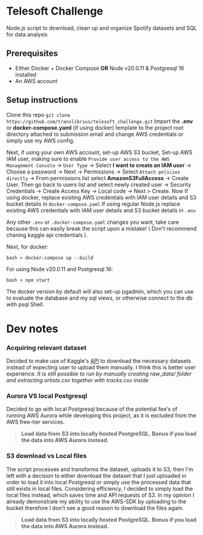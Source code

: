 
# Telesoft Challenge

Node.js script to download, clean up and organize Spotify datasets and SQL for data analysis

## Prerequisites

- Either Docker + Docker Compose **OR** Node v20.0.11 & Postgresql 16 installed
- An AWS account

## Setup instructions

Clone this repo `git clone https://github.com/translibrius/telesoft_challenge.git`
Import the **.env** or **docker-compose.yaml** (if using docker) template to the project root directory attached to submission email and change AWS credentials or simply use my AWS config.

Next, if using your own AWS account, set-up AWS S3 bucket,
Set-up AWS IAM user, making sure to enable `Provide user access to the AWS Management Console` -> `User Type` -> Select **I want to create an IAM user** -> Choose a password -> Next -> Permissions -> Select `Attach policies directly` -> From permissions list select **AmazonS3FullAccess** -> Create User.
Then go back to users list and select newly created user -> Security Credentials -> Create Access Key -> Local code -> Next > Create.
Now If using docker, replace existing AWS credentials with IAM user details and S3 bucket details in `docker-compose.yaml`
If using regular Node.js replace existing AWS credentials with IAM user details and S3 bucket details in `.env`

Any other `.env` or `.docker-compose.yaml` changes you want, take care because this can easily break the script upon a mistake! ( Don't recommend chaning kaggle api credentials ).

Next, for docker:

    bash > docker-compose up --build

For using Node v20.0.11 and Postgresql 16:

    bash > npm start

The docker version by default will also set-up pgadmin, which you can use to evaluate the database and my sql views, or otherwise connect to the db with psql Shell.

# Dev notes

### Acquiring relevant dataset
Decided to make use of Kaggle's [API](https://github.com/Kaggle/kaggle-api) to download the necessary datasets instead of expecting user to upload them manually. I think this is better user experience.
 *It is still possible to run by manually creating raw_data/ folder and extracting artists.csv together with tracks.csv inside*
 
### Aurora VS local Postgresql
Decided to go with local Postgresql because of the potential fee's of running AWS Aurora while developing this project, as it is excluded from the AWS free-tier services.
>**Load data from S3 into locally hosted PostgreSQL. Bonus if you load the data into AWS Aurora instead.**

### S3 download vs Local files
The script processes and transforms the dataset, uploads it to S3, then I'm left with a decision to either download the dataset that I just uploaded in order to load it into local Postgresql or simply use the processed data that still exists in local files.
Considering efficiency, I decided to simply load the local files instead, which saves time and API requests of S3. In my opinion I already demonstrate my ability to use the AWS-SDK by uploading to the bucket therefore I don't see a good reason to download the files again. 
> **Load data from S3 into locally hosted PostgreSQL. Bonus if you load the data into AWS Aurora instead.**